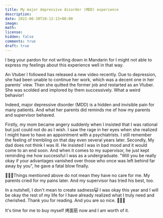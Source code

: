 ```yaml
---
title: My major depressive disorder (MDD) experience
description: 
date: 2022-06-30T20:12:13+08:00
image: 
math: 
license: 
hidden: false
comments: true
draft: true
---
```


I beg your pardon for not writing down in Mandarin for I might not able to express my feelings about  this experience well in that way.

An Vtuber I followed has released a new video recently. 
Due to depression, she had been unable to continue her work, which was a decent one in her parents' view. Then she quitted the former job and restarted as an Vtuber. She was scolded and implored by them successively. What a weird behavior!

Indeed, major depressive disorder (MDD) is a hidden and invisible pain for many patients. And what her parents did reminds me of how my parents and supervisor behaved. 

Firstly, my mom became angery suddenly when I insisted that I was rational but just could not do as I wish. I saw the rage in her eyes when she realized I might have to have an appointment with a psychiatrists. I still remember the feeling of trembling on that day even several years later. Secondly, My dad does not think I was ill. He insisted I was in bad mood and it would come to an end soon. And when it comes to my supervisor, he just kept reminding me how successful I was as a undergraduate. "Will you be really okay if your advantages vanished over those who once was left behind far away by you", he gave a fatal blow finally. 

🐯🐯🐯Things mentioned above do not mean they have no care for me. My parents cried for my pains later. And my supervisor has tried his best, too.

In a nutshell, I don't mean to create sadness😺 I was okay this year and I will be okay the rest of my life for I have already realized what I truly need and cherished.  Thank you for reading. And you are so nice. 🥰😊🍧

It's time for me to buy myself 烤面筋 now and I am worth of it. 